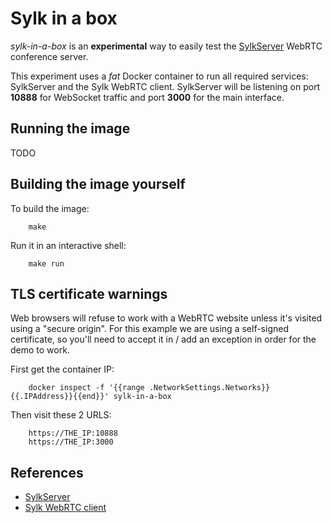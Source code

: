 
# Sylk in a box

*sylk-in-a-box* is an **experimental** way to easily test the [SylkServer](http://sylkserver.com) WebRTC
conference server.

This experiment uses a *fat* Docker container to run all required services: SylkServer and the Sylk WebRTC client.
SylkServer will be listening on port **10888** for WebSocket traffic and port **3000** for the main interface.

## Running the image

TODO

## Building the image yourself

To build the image:

```
    make
```

Run it in an interactive shell:

```
    make run
```

## TLS certificate warnings

Web browsers will refuse to work with a WebRTC website unless it's visited using a "secure origin".  For
this example we are using a self-signed certificate, so you'll need to accept it in / add an exception
in order for the demo to work.

First get the container IP:

```
    docker inspect -f '{{range .NetworkSettings.Networks}}{{.IPAddress}}{{end}}' sylk-in-a-box
```

Then visit these 2 URLS:

```
    https://THE_IP:10888
    https://THE_IP:3000
```

## References

* [SylkServer](https://github.com/AGProjects/sylkserver)
* [Sylk WebRTC client](https://github.com/AGProjects/sylk-webrtc)

